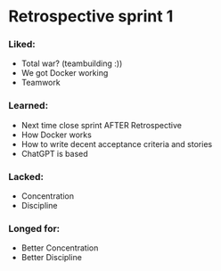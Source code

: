# Retrospective sprint 1
### Liked:
  - Total war? (teambuilding :))
  - We got Docker working
  - Teamwork
### Learned:
  - Next time close sprint AFTER Retrospective
  - How Docker works
  - How to write decent acceptance criteria and stories
  - ChatGPT is based
### Lacked:
  - Concentration
  - Discipline
### Longed for:
  - Better Concentration
  - Better Discipline
